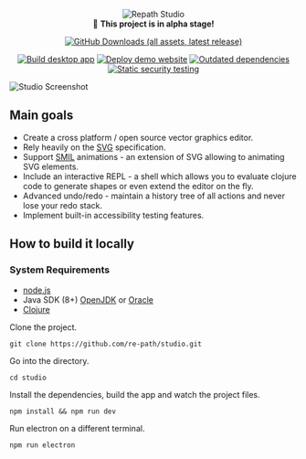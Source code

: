 <div align="center">

![Repath Studio](https://repath.studio/assets/images/banner.png)
<br>
 :construction: **This project is in alpha stage!**

[![GitHub Downloads (all assets, latest release)](https://img.shields.io/github/downloads/re-path/studio/latest/total?style=for-the-badge)](https://github.com/re-path/studio/releases/latest/)

[![Build desktop app](https://github.com/re-path/studio/actions/workflows/studio.yml/badge.svg)](https://github.com/re-path/studio/actions/workflows/studio.yml)
[![Deploy demo website](https://github.com/re-path/studio/actions/workflows/demo.yml/badge.svg)](https://github.com/re-path/studio/actions/workflows/demo.yml)
[![Outdated dependencies](https://github.com/re-path/studio/actions/workflows/dependencies.yml/badge.svg)](https://github.com/re-path/studio/actions/workflows/dependencies.yml)
[![Static security testing](https://github.com/re-path/studio/actions/workflows/clj-holmes.yml/badge.svg)](https://github.com/re-path/studio/actions/workflows/clj-holmes.yml)

</div>

![Studio Screenshot](https://repath.studio/assets/images/studio.png)

## Main goals

- Create a cross platform / open source vector graphics editor.
- Rely heavily on the [SVG](https://developer.mozilla.org/en-US/docs/Web/SVG) specification.
- Support [SMIL](https://developer.mozilla.org/en-US/docs/Web/SVG/SVG_animation_with_SMIL) animations - an extension of SVG allowing to animating SVG elements.
- Include an interactive REPL - a shell which allows you to evaluate clojure code to generate shapes or even extend the editor on the fly.
- Advanced undo/redo - maintain a history tree of all actions and never lose your redo stack.
- Implement built-in accessibility testing features.

<!-- sponsors --><!-- sponsors -->

## How to build it locally

### System Requirements
- [node.js](https://nodejs.org/)
- Java SDK (8+) [OpenJDK](https://openjdk.org/) or [Oracle](https://www.oracle.com/java/technologies/downloads/)
- [Clojure](https://clojure.org/guides/install_clojure)

Clone the project.
```
git clone https://github.com/re-path/studio.git
```
Go into the directory.
```
cd studio
```
Install the dependencies, build the app and watch the project files.
```
npm install && npm run dev
```
Run electron on a different terminal.
```
npm run electron
```

